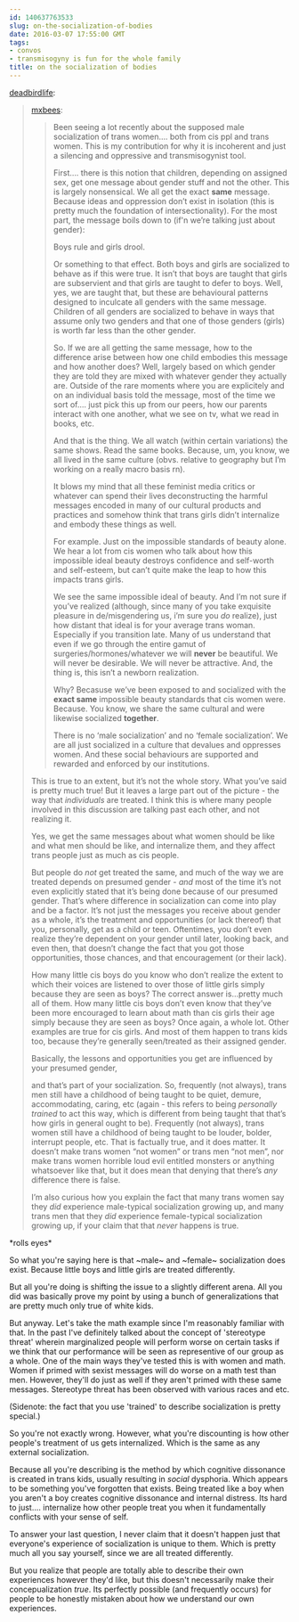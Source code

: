 ```yaml
---
id: 140637763533
slug: on-the-socialization-of-bodies
date: 2016-03-07 17:55:00 GMT
tags:
- convos
- transmisogyny is fun for the whole family
title: on the socialization of bodies
---
```

<p><a class="tumblr_blog" href="http://deadbirdlife.tumblr.com/post/140611943084">deadbirdlife</a>:</p>
<blockquote>
<p><a class="tumblr_blog" href="http://mxbees.tumblr.com/post/128045027745">mxbees</a>:</p>
<blockquote>
<p>Been seeing a lot recently about the supposed male socialization of trans women…. both from cis ppl and trans women. This is my contribution for why it is incoherent and just a silencing and oppressive and transmisogynist tool.</p>

<p>First…. there is this notion that children, depending on assigned sex, get one message about gender stuff and not the other. This is largely nonsensical. We all get the exact <strong>same</strong> message. Because ideas and oppression don’t exist in isolation (this is pretty much the foundation of intersectionality). For the most part, the message boils down to (if'n we’re talking just about gender):</p>

<p>Boys rule and girls drool.</p>

<p>Or something to that effect. Both boys and girls are socialized to behave as if this were true. It isn’t that boys are taught that girls are subservient and that girls are taught to defer to boys. Well, yes, we are taught that, but these are behavioural patterns designed to inculcate all genders with the same message. Children of all genders are socialized to behave in ways that assume only two genders and that one of those genders (girls) is worth far less than the other gender.</p>

<p>So. If we are all getting the same message, how to the difference arise between how one child embodies this message and how another does? Well, largely based on which gender they are told they are mixed with whatever gender they actually are. Outside of the rare moments where you are explicitely and on an individual basis told the message, most of the time we sort of…. just pick this up from our peers, how our parents interact with one another, what we see on tv, what we read in books, etc.</p>

<p>And that is the thing. We all watch (within certain variations) the same shows. Read the same books. Because, um, you know, we all lived in the same culture (obvs. relative to geography but I’m working on a really macro basis rn).</p>

<p>It blows my mind that all these feminist media critics or whatever can spend their lives deconstructing the harmful messages encoded in many of our cultural products and practices and somehow think that trans girls didn’t internalize and embody these things as well.</p>

<p>For example. Just on the impossible standards of beauty alone. We hear a lot from cis women who talk about how this impossible ideal beauty destroys confidence and self-worth and self-esteem, but can’t quite make the leap to how this impacts trans girls.</p>

<p>We see the same impossible ideal of beauty. And I’m not sure if you’ve realized (although, since many of you take exquisite pleasure in de/misgendering us, i’m sure you <em>do</em> realize), just how distant that ideal is for your average trans woman. Especially if you transition late. Many of us understand that even if we go through the entire gamut of surgeries/hormones/whatever we will <strong>never</strong> be beautiful. We will never be desirable. We will never be attractive. And, the thing is, this isn’t a newborn realization.</p>

<p>Why? Becasuse we’ve been exposed to and socialized with the <strong>exact same</strong> impossible beauty standards that cis women were. Because. You know, we share the same cultural and were likewise socialized <strong>together</strong>.</p>

<p>There is no ‘male socialization’ and no ‘female socialization’. We are all just socialized in a culture that devalues and oppresses women. And these social behaviours are supported and rewarded and enforced by our institutions.</p>
</blockquote>
<p>This is true to an extent, but it’s not the whole story. What you’ve said is pretty much true! But it leaves a large part out of the picture - the way that <i>individuals </i>are treated. I think this is where many people involved in this discussion are talking past each other, and not realizing it. </p>
<p>Yes, we get the same messages about what women should be like and what men should be like, and internalize them, and they affect trans people just as much as cis people. </p>
<p>But people do <i>not</i> get treated the same, and much of the way we are treated depends on presumed gender - <i>and</i> most of the time it’s not even explicitly stated that it’s being done because of our presumed gender. That’s where difference in socialization can come into play and be a factor. It’s not just the messages you receive about gender as a whole, it’s the treatment and opportunities (or lack thereof) that you, personally, get as a child or teen. Oftentimes, you don’t even realize they’re dependent on your gender until later, looking back, and even then, that doesn’t change the fact that you got those opportunities, those chances, and that encouragement (or their lack).</p>
<p>How many little cis boys do you know who don’t realize the extent to which their voices are listened to over those of little girls simply because they are seen as boys? The correct answer is…pretty much all of them. How many little cis boys don’t even know that they’ve been more encouraged to learn about math than cis girls their age simply because they are seen as boys? Once again, a whole lot. Other examples are true for cis girls. And most of them happen to trans kids too, because they’re generally seen/treated as their assigned gender. </p>
<p>Basically, the lessons and opportunities you get are influenced by your presumed gender, 

and that’s part of your socialization. So, frequently (not always), trans men still have a childhood of being taught to be quiet, demure, accommodating, caring, etc (again - this refers to being <i>personally trained </i>to act this way, which is different from being taught that that’s how girls in general ought to be). Frequently (not always), trans women still have a childhood of being taught to be louder, bolder, interrupt people, etc. That is factually true, and it does matter. It doesn’t make trans women “not women” or trans men “not men”, nor make trans women horrible loud evil entitled monsters or anything whatsoever like that, but it does mean that denying that there’s <i>any</i> difference there is false.<br></p>
<p>I’m also curious how you explain the fact that many trans women say they <i>did </i>experience male-typical socialization growing up, and many trans men that they <i>did </i>experience female-typical socialization growing up, if your claim that that <i>never</i> happens is true. </p>
</blockquote>

\*rolls eyes\*

So what you're saying here is that ~male~ and ~female~ socialization does exist. Because little boys and little girls are treated differently. 

But all you're doing is shifting the issue to a slightly different arena. All you did was basically prove my point by using a bunch of generalizations that are pretty much only true of white kids. 

But anyway. Let's take the math example since I'm reasonably familiar with that. In the past I've definitely talked about the concept of 'stereotype threat' wherein marginalized people will perform worse on certain tasks if we think that our performance will be seen as representive of our group as a whole. One of the main ways they've tested this is with women and math. Women if primed with sexist messages will do worse on a math test than men. However, they'll do just as well if they aren't primed with these same messages. Stereotype threat has been observed with various races and etc.

(Sidenote: the fact that you use 'trained' to describe socialization is pretty special.)

So you're not exactly wrong. However, what you're discounting is how other people's treatment of us gets internalized. Which is the same as any external socialization. 

Because all you're describing is the method by which cognitive dissonance is created in trans kids, usually resulting in *social* dysphoria. Which appears to be something you've forgotten that exists. Being treated like a boy when you aren't a boy creates cognitive dissonance and internal distress. Its hard to just.... internalize how other people treat you when it fundamentally conflicts with your sense of self.

To answer your last question, I never claim that it doesn't happen just that everyone's experience of socialization is unique to them. Which is pretty much all you say yourself, since we are all treated differently.

But you realize that people are totally able to describe their own experiences however they'd like, but this doesn't necessarily make their concepualization *true*. Its perfectly possible (and frequently occurs) for people to be honestly mistaken about how we understand our own experiences. 
